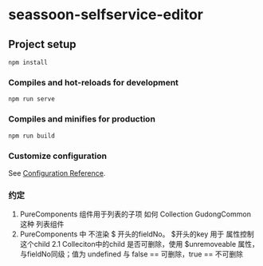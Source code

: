 # seassoon-selfservice-editor

## Project setup
```
npm install
```

### Compiles and hot-reloads for development
```
npm run serve
```

### Compiles and minifies for production
```
npm run build
```

### Customize configuration
See [Configuration Reference](https://cli.vuejs.org/config/).

### 约定

1. PureComponents 组件用于列表的子项 如何 Collection GudongCommon 这种 列表组件
2. PureComponents 中 不渲染 $ 开头的fieldNo。 $开头的key 用于 属性控制 这个child
    2.1  Colleciton中的child 是否可删除，使用 $unremoveable  属性，与fieldNo同级；值为 undefined 与 false == 可删除，true == 不可删除